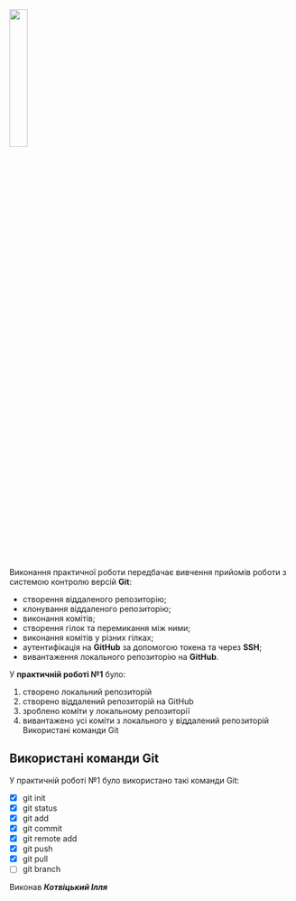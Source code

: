 <img src='https://media.ztu.edu.ua/wp-content/uploads/2020/02/Group-6-1-1536x465.png' width='25%'>

Виконання практичної роботи передбачає вивчення прийомів роботи з системою контролю версій **Git**:
* створення віддаленого репозиторію;
* клонування віддаленого репозиторію;
* виконання комітів;
* створення гілок та перемикання між ними;
* виконання комітів у різних гілках;
* аутентифікація на **GitHub** за допомогою токена та через **SSH**;
* вивантаження локального репозиторію на **GitHub**.

У **практичній роботі №1** було:

1. створено локальний репозиторій
2. створено віддалений репозиторій на GitHub
3. зроблено коміти у локальному репозиторії
4. вивантажено усі коміти з локального у віддалений репозиторій
Використані команди Git

## Використані команди Git 
У практичній роботі №1 було використано такі команди Git:
- [x] git init  
- [x] git status  
- [x] git add  
- [x] git commit  
- [x] git remote add  
- [x] git push  
- [x] git pull  
- [ ] git branch  

Виконав ***Котвіцький Ілля***